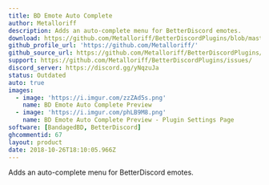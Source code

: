 ```yaml
---
title: BD Emote Auto Complete
author: Metalloriff
description: Adds an auto-complete menu for BetterDiscord emotes.
download: https://github.com/Metalloriff/BetterDiscordPlugins/blob/master/BDEmoteAutocomplete.plugin.js
github_profile_url: 'https://github.com/Metalloriff/'
github_source_url: https://github.com/Metalloriff/BetterDiscordPlugins/blob/master/BDEmoteAutocomplete.plugin.js
support: https://github.com/Metalloriff/BetterDiscordPlugins/issues/
discord_server: https://discord.gg/yNqzuJa
status: Outdated
auto: true
images:
  - image: 'https://i.imgur.com/zzZAd5s.png'
    name: BD Emote Auto Complete Preview
  - image: 'https://i.imgur.com/phLB9M8.png'
    name: BD Emote Auto Complete Preview - Plugin Settings Page
software: [BandagedBD, BetterDiscord]
ghcommentid: 67
layout: product
date: 2018-10-26T18:10:05.966Z
---
```

Adds an auto-complete menu for BetterDiscord emotes.